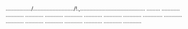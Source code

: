 ................./.........................../!.,........................................... .........
............
............
............
............
............
............
............
............
.............
............
............
............
............
............
............
............
............


